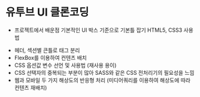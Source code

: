 # 유투브 UI 클론코딩
* 프로젝트에서 배운점
기본적인 UI 박스 기준으로 기본틀 잡기
HTML5, CSS3 사용법
- 헤더, 섹션별 큰틀로 태그 분리
- FlexBox를 이용하여 컨텐츠 배치 
- CSS 옵션값 변수 선언 및 사용법 (재사용 용이)
- CSS 선택자의 중복되는 부분이 많아 SASS와 같은 CSS 전처리기의 필요성을 느낌
- 웹과 모바일 두 가지 해상도의 반응형 처리 (미디어쿼리를 이용하여 해상도에 따라 컨텐츠 재배치)
